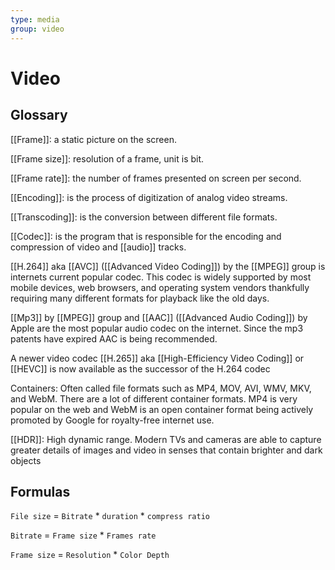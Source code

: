 ```yaml
---
type: media
group: video
---
```

# Video

## Glossary

[[Frame]]: a static picture on the screen.

[[Frame size]]: resolution of a frame, unit is bit.

[[Frame rate]]: the number of frames presented on screen per second.

[[Encoding]]: is the process of digitization of analog video streams.

[[Transcoding]]: is the conversion between different file formats.

[[Codec]]: is the program that is responsible for the encoding and compression of video and [[audio]] tracks.

[[H.264]] aka [[AVC]] ([[Advanced Video Coding]]) by the [[MPEG]] group is internets current popular codec. This codec is widely supported by most mobile devices, web browsers, and operating system vendors thankfully requiring many different formats for playback like the old days.

[[Mp3]] by [[MPEG]] group and [[AAC]] ([[Advanced Audio Coding]]) by Apple are the most popular audio codec on the internet. Since the mp3 patents have expired AAC is being recommended. 

A newer video codec [[H.265]] aka [[High-Efficiency Video Coding]] or [[HEVC]] is now available as the successor of the H.264 codec

Containers: Often called file formats such as MP4, MOV, AVI, WMV, MKV, and WebM. There are a lot of different container formats. MP4 is very popular on the web and WebM is an open container format being actively promoted by Google for royalty-free internet use. 

[[HDR]]: High dynamic range. Modern TVs and cameras are able to capture greater details of images and video in senses that contain brighter and dark objects

## Formulas

`File size` = `Bitrate` * `duration` * `compress ratio`

`Bitrate` = `Frame size` * `Frames rate`

`Frame size` = `Resolution` * `Color Depth`
